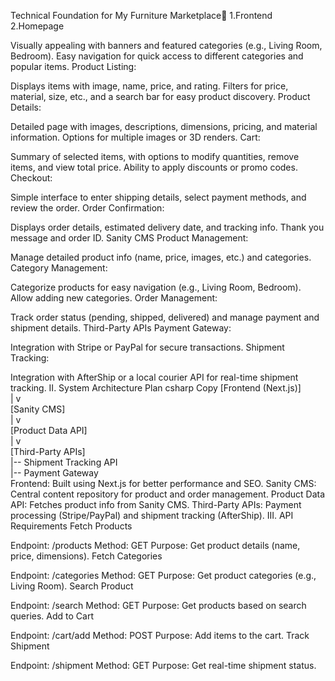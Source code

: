 
Technical Foundation for  My Furniture Marketplace🔅
1.Frontend
2.Homepage

Visually appealing with banners and featured categories (e.g., Living Room, Bedroom).
Easy navigation for quick access to different categories and popular items.
Product Listing:

Displays items with image, name, price, and rating.
Filters for price, material, size, etc., and a search bar for easy product discovery.
Product Details:

Detailed page with images, descriptions, dimensions, pricing, and material information.
Options for multiple images or 3D renders.
Cart:

Summary of selected items, with options to modify quantities, remove items, and view total price.
Ability to apply discounts or promo codes.
Checkout:

Simple interface to enter shipping details, select payment methods, and review the order.
Order Confirmation:

Displays order details, estimated delivery date, and tracking info.
Thank you message and order ID.
Sanity CMS
Product Management:

Manage detailed product info (name, price, images, etc.) and categories.
Category Management:

Categorize products for easy navigation (e.g., Living Room, Bedroom).
Allow adding new categories.
Order Management:

Track order status (pending, shipped, delivered) and manage payment and shipment details.
Third-Party APIs
Payment Gateway:

Integration with Stripe or PayPal for secure transactions.
Shipment Tracking:

Integration with AfterShip or a local courier API for real-time shipment tracking.
II. System Architecture Plan
csharp
Copy
[Frontend (Next.js)]  
     |
     v  
[Sanity CMS]  
     |
     v  
[Product Data API]  
     |
     v  
[Third-Party APIs]  
    |-- Shipment Tracking API  
    |-- Payment Gateway  
Frontend: Built using Next.js for better performance and SEO.
Sanity CMS: Central content repository for product and order management.
Product Data API: Fetches product info from Sanity CMS.
Third-Party APIs: Payment processing (Stripe/PayPal) and shipment tracking (AfterShip).
III. API Requirements
Fetch Products

Endpoint: /products
Method: GET
Purpose: Get product details (name, price, dimensions).
Fetch Categories

Endpoint: /categories
Method: GET
Purpose: Get product categories (e.g., Living Room).
Search Product

Endpoint: /search
Method: GET
Purpose: Get products based on search queries.
Add to Cart

Endpoint: /cart/add
Method: POST
Purpose: Add items to the cart.
Track Shipment

Endpoint: /shipment
Method: GET
Purpose: Get real-time shipment status.
